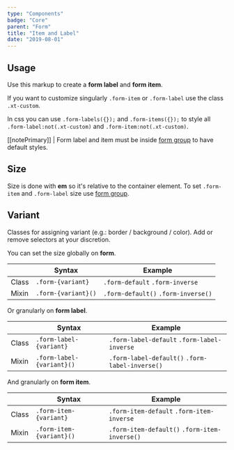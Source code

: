 ```yaml
---
type: "Components"
badge: "Core"
parent: "Form"
title: "Item and Label"
date: "2019-08-01"
---
```


## Usage

Use this markup to create a **form label** and **form item**.

<script type="text/plain" class="language-markup">
  <form>
    <label class="form-label">
      <!-- content -->
    </label>
    <input type="text" class="form-item">
  </form>
</script>

<demo>
  <demovanilla src="vanilla/components/form/item-label" name="item and label">
  </demovanilla>
</demo>

If you want to customize singularly `.form-item` or `.form-label` use the class `.xt-custom`.

In css you can use `.form-labels({});` and `.form-items({});` to style all `.form-label:not(.xt-custom)` and `.form-item:not(.xt-custom)`.

[[notePrimary]]
| Form label and item must be inside [form group](/components/form/group) to have default styles.

## Size

Size is done with **em** so it's relative to the container element. To set `.form-item` and `.form-label` size use [form group](/components/form/group#size).

## Variant

Classes for assigning variant (e.g.: border / background / color). Add or remove selectors at your discretion.

You can set the size globally on **form**.

<div class="table-scroll">

|                         | Syntax                                    | Example                       |
| ----------------------- | ----------------------------------------- | ----------------------------- |
| Class                   | `.form-{variant}`                        | `.form-default` `.form-inverse` |
| Mixin                   | `.form-{variant}()`                      | `.form-default()` `.form-inverse()` |

</div>

Or granularly on **form label**.

<div class="table-scroll">

|                         | Syntax                                    | Example                       |
| ----------------------- | ----------------------------------------- | ----------------------------- |
| Class                   | `.form-label-{variant}`                  | `.form-label-default` `.form-label-inverse` |
| Mixin                   | `.form-label-{variant}()`                | `.form-label-default()` `.form-label-inverse()` |

</div>

And granularly on **form item**.

<div class="table-scroll">

|                         | Syntax                                    | Example                       |
| ----------------------- | ----------------------------------------- | ----------------------------- |
| Class                   | `.form-item-{variant}`                  | `.form-item-default` `.form-item-inverse` |
| Mixin                   | `.form-item-{variant}()`                | `.form-item-default()` `.form-item-inverse()` |

</div>

<demo>
  <demovanilla src="vanilla/components/form/variant-default">
  </demovanilla>
  <demovanilla src="vanilla/components/form/variant-inverse">
  </demovanilla>
</demo>
